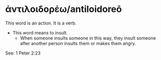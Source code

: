 # ἀντιλοιδορέω/antiloidoreō
This word is an action. It is a verb.
* This word means to insult.
    * When someone insults someone in this way, they insult someone after another person insults them or makes them angry. 

See: 1 Peter 2:23
